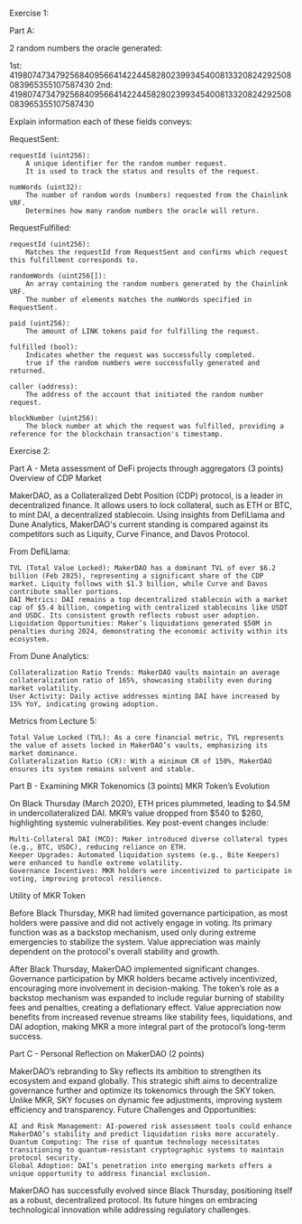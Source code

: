 Exercise 1: 

Part A:

2 random numbers the oracle generated:

1st: 41980747347925684095664142244582802399345400813320824292508083965355107587430
2nd: 41980747347925684095664142244582802399345400813320824292508083965355107587430

Explain information each of these fields conveys:
 
RequestSent:

    requestId (uint256):
        A unique identifier for the random number request.
        It is used to track the status and results of the request.

    numWords (uint32):
        The number of random words (numbers) requested from the Chainlink VRF.
        Determines how many random numbers the oracle will return.

RequestFulfilled:

    requestId (uint256):
        Matches the requestId from RequestSent and confirms which request this fulfillment corresponds to.

    randomWords (uint256[]):
        An array containing the random numbers generated by the Chainlink VRF.
        The number of elements matches the numWords specified in RequestSent.

    paid (uint256):
        The amount of LINK tokens paid for fulfilling the request.

    fulfilled (bool):
        Indicates whether the request was successfully completed.
        true if the random numbers were successfully generated and returned.

    caller (address):
        The address of the account that initiated the random number request.

    blockNumber (uint256):
        The block number at which the request was fulfilled, providing a reference for the blockchain transaction's timestamp.

Exercise 2:

Part A - Meta assessment of DeFi projects through aggregators (3 points)
Overview of CDP Market

MakerDAO, as a Collateralized Debt Position (CDP) protocol, is a leader in decentralized finance. It allows users to lock collateral, such as ETH or BTC, to mint DAI, a decentralized stablecoin. Using insights from DefiLlama and Dune Analytics, MakerDAO's current standing is compared against its competitors such as Liquity, Curve Finance, and Davos Protocol.

From DefiLlama:

    TVL (Total Value Locked): MakerDAO has a dominant TVL of over $6.2 billion (Feb 2025), representing a significant share of the CDP market. Liquity follows with $1.3 billion, while Curve and Davos contribute smaller portions.
    DAI Metrics: DAI remains a top decentralized stablecoin with a market cap of $5.4 billion, competing with centralized stablecoins like USDT and USDC. Its consistent growth reflects robust user adoption.
    Liquidation Opportunities: Maker’s liquidations generated $50M in penalties during 2024, demonstrating the economic activity within its ecosystem.

From Dune Analytics:

    Collateralization Ratio Trends: MakerDAO vaults maintain an average collateralization ratio of 165%, showcasing stability even during market volatility.
    User Activity: Daily active addresses minting DAI have increased by 15% YoY, indicating growing adoption.

Metrics from Lecture 5:

    Total Value Locked (TVL): As a core financial metric, TVL represents the value of assets locked in MakerDAO’s vaults, emphasizing its market dominance.
    Collateralization Ratio (CR): With a minimum CR of 150%, MakerDAO ensures its system remains solvent and stable.

Part B - Examining MKR Tokenomics (3 points)
MKR Token’s Evolution

On Black Thursday (March 2020), ETH prices plummeted, leading to $4.5M in undercollateralized DAI. MKR’s value dropped from $540 to $260, highlighting systemic vulnerabilities. Key post-event changes include:

    Multi-Collateral DAI (MCD): Maker introduced diverse collateral types (e.g., BTC, USDC), reducing reliance on ETH.
    Keeper Upgrades: Automated liquidation systems (e.g., Bite Keepers) were enhanced to handle extreme volatility.
    Governance Incentives: MKR holders were incentivized to participate in voting, improving protocol resilience.

Utility of MKR Token

Before Black Thursday, MKR had limited governance participation, as most holders were passive and did not actively engage in voting. Its primary function was as a backstop mechanism, used only during extreme emergencies to stabilize the system. Value appreciation was mainly dependent on the protocol's overall stability and growth.

After Black Thursday, MakerDAO implemented significant changes. Governance participation by MKR holders became actively incentivized, encouraging more involvement in decision-making. The token’s role as a backstop mechanism was expanded to include regular burning of stability fees and penalties, creating a deflationary effect. Value appreciation now benefits from increased revenue streams like stability fees, liquidations, and DAI adoption, making MKR a more integral part of the protocol’s long-term success.

Part C - Personal Reflection on MakerDAO (2 points)

MakerDAO’s rebranding to Sky reflects its ambition to strengthen its ecosystem and expand globally. This strategic shift aims to decentralize governance further and optimize its tokenomics through the SKY token. Unlike MKR, SKY focuses on dynamic fee adjustments, improving system efficiency and transparency.
Future Challenges and Opportunities:

    AI and Risk Management: AI-powered risk assessment tools could enhance MakerDAO’s stability and predict liquidation risks more accurately.
    Quantum Computing: The rise of quantum technology necessitates transitioning to quantum-resistant cryptographic systems to maintain protocol security.
    Global Adoption: DAI’s penetration into emerging markets offers a unique opportunity to address financial exclusion.

MakerDAO has successfully evolved since Black Thursday, positioning itself as a robust, decentralized protocol. Its future hinges on embracing technological innovation while addressing regulatory challenges. 

